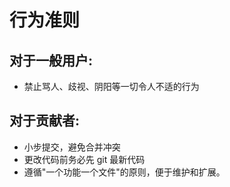 # 行为准则

## 对于一般用户:

- 禁止骂人、歧视、阴阳等一切令人不适的行为

## 对于贡献者:

- 小步提交，避免合并冲突
- 更改代码前务必先 git 最新代码
- 遵循"一个功能一个文件"的原则，便于维护和扩展。
